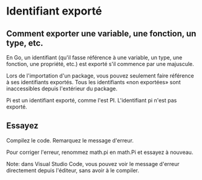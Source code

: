 # Identifiant exporté

## Comment exporter une variable, une fonction, un type, etc.

En Go, un identifiant (qu'il fasse référence à une variable, un type, une fonction, une propriété, etc.) est exporté s'il commence par une majuscule.

Lors de l'importation d'un package, vous pouvez seulement faire référence à ses identifiants exportés. Tous les identifiants «non exportées» sont inaccessibles depuis l'extérieur du package.

Pi est un identifiant exporté, comme l'est PI. L'identifiant pi n'est pas exporté.

## Essayez

Compilez le code. Remarquez le message d'erreur.

Pour corriger l'erreur, renommez math.pi en math.Pi et essayez à nouveau.

Note: dans Visual Studio Code, vous pouvez voir le message d'erreur directement depuis l'éditeur, sans avoir à le compiler.